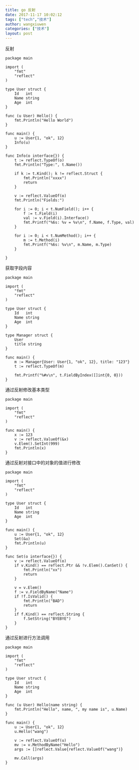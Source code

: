 ```yaml
---
title: go 反射
date: 2017-11-17 10:02:12
tags: ["tech","技术"]
author: wangxiuwen
categories: ["技术"]
layout: post
---
```


反射

	package main
	
	import (
		"fmt"
		"reflect"
	)
	
	type User struct {
		Id   int
		Name string
		Age  int
	}
	
	func (u User) Hello() {
		fmt.Println("Hello World")
	}
	
	func main() {
		u := User{1, "ok", 12}
		Info(u)
	}
	
	func Info(o interface{}) {
		t := reflect.TypeOf(o)
		fmt.Println("Type:", t.Name())
	
		if k := t.Kind(); k != reflect.Struct {
			fmt.Println("xxxx")
			return
		}
	
		v := reflect.ValueOf(o)
		fmt.Println("Fields:")
	
		for i := 0; i < t.NumField(); i++ {
			f := t.Field(i)
			val := v.Field(i).Interface()
			fmt.Printf("%6s: %v = %v\n", f.Name, f.Type, val)
		}
	
		for i := 0; i < t.NumMethod(); i++ {
			m := t.Method(i)
			fmt.Printf("%6s: %v\n", m.Name, m.Type)
		}
	
	}
	
获取字段内容

	package main

	import (
		"fmt"
		"reflect"
	)
	
	type User struct {
		Id   int
		Name string
		Age  int
	}
	
	type Manager struct {
		User
		title string
	}
	
	func main() {
		m := Manager{User: User{1, "ok", 12}, title: "123"}
		t := reflect.TypeOf(m)
	
		fmt.Printf("%#v\n", t.FieldByIndex([]int{0, 0}))
	}
	
	
通过反射修改基本类型

	package main
	
	import (
		"fmt"
		"reflect"
	)
	
	func main() {
		x := 123
		v := reflect.ValueOf(&x)
		v.Elem().SetInt(999)
		fmt.Println(x)
	}
	
	
通过反射对接口中的对象的值进行修改

	package main
	
	import (
		"fmt"
		"reflect"
	)
	
	type User struct {
		Id   int
		Name string
		Age  int
	}
	
	func main() {
		u := User{1, "ok", 12}
		Set(&u)
		fmt.Println(u)
	}
	
	func Set(o interface{}) {
		v := reflect.ValueOf(o)
		if v.Kind() == reflect.Ptr && !v.Elem().CanSet() {
			fmt.Println("xx")
			return
		}
	
		v = v.Elem()
		f := v.FieldByName("Name")
		if !f.IsValid() {
			fmt.Println("BAD")
			return
		}
		if f.Kind() == reflect.String {
			f.SetString("BYEBYE")
		}
	}
	
	
通过反射进行方法调用

	package main
	
	import (
		"fmt"
		"reflect"
	)
	
	type User struct {
		Id   int
		Name string
		Age  int
	}
	
	func (u User) Hello(name string) {
		fmt.Println("Hello", name, ", my name is", u.Name)
	}
	
	func main() {
		u := User{1, "ok", 12}
		u.Hello("wang")
	
		v := reflect.ValueOf(u)
		mv := v.MethodByName("Hello")
		args := []reflect.Value{reflect.ValueOf("wang")}
	
		mv.Call(args)
	}